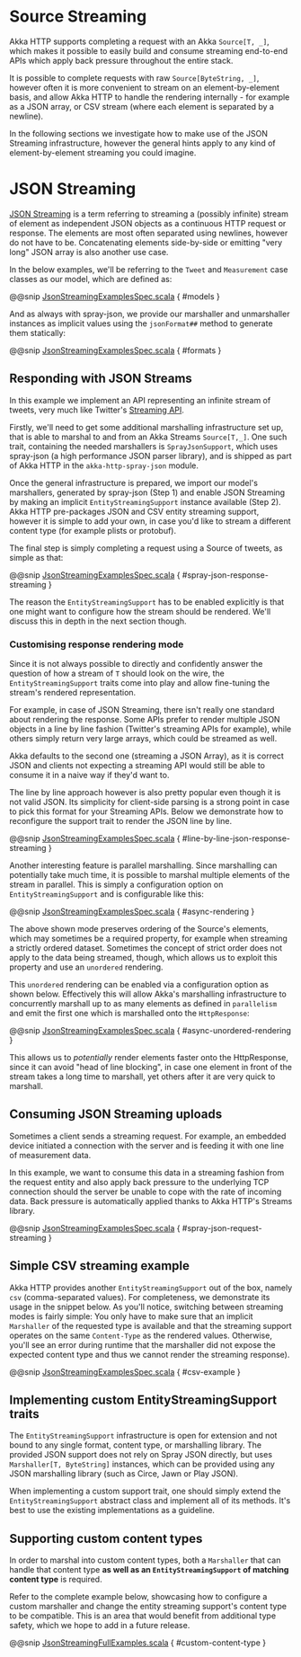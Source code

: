 <a id="json-streaming-scala"></a>
# Source Streaming

Akka HTTP supports completing a request with an Akka `Source[T, _]`, which makes it possible to easily build
and consume streaming end-to-end APIs which apply back pressure throughout the entire stack. 

It is possible to complete requests with raw `Source[ByteString, _]`, however often it is more convenient to 
stream on an element-by-element basis, and allow Akka HTTP to handle the rendering internally - for example as a JSON array,
or CSV stream (where each element is separated by a newline).

In the following sections we investigate how to make use of the JSON Streaming infrastructure,
however the general hints apply to any kind of element-by-element streaming you could imagine.

# JSON Streaming

[JSON Streaming](https://en.wikipedia.org/wiki/JSON_Streaming) is a term referring to streaming a (possibly infinite) stream of element as independent JSON
objects as a continuous HTTP request or response. The elements are most often separated using newlines,
however do not have to be. Concatenating elements side-by-side or emitting "very long" JSON array is also another
use case.

In the below examples, we'll be referring to the `Tweet` and `Measurement` case classes as our model, which are defined as:

@@snip [JsonStreamingExamplesSpec.scala](../../../../../test/scala/docs/http/scaladsl/server/directives/JsonStreamingExamplesSpec.scala) { #models }

And as always with spray-json, we provide our marshaller and unmarshaller instances as implicit values using the `jsonFormat##`
method to generate them statically:

@@snip [JsonStreamingExamplesSpec.scala](../../../../../test/scala/docs/http/scaladsl/server/directives/JsonStreamingExamplesSpec.scala) { #formats }

## Responding with JSON Streams

In this example we implement an API representing an infinite stream of tweets, very much like Twitter's [Streaming API](https://dev.twitter.com/streaming/overview).

Firstly, we'll need to get some additional marshalling infrastructure set up, that is able to marshal to and from an
Akka Streams `Source[T,_]`. One such trait, containing the needed marshallers is `SprayJsonSupport`, which uses
spray-json (a high performance JSON parser library), and is shipped as part of Akka HTTP in the
`akka-http-spray-json` module.

Once the general infrastructure is prepared, we import our model's marshallers, generated by spray-json (Step 1)
and enable JSON Streaming by making an implicit `EntityStreamingSupport` instance available (Step 2). 
Akka HTTP pre-packages JSON and CSV entity streaming support, however it is simple to add your own, in case you'd
like to stream a different content type (for example plists or protobuf).

The final step is simply completing a request using a Source of tweets, as simple as that:

@@snip [JsonStreamingExamplesSpec.scala](../../../../../test/scala/docs/http/scaladsl/server/directives/JsonStreamingExamplesSpec.scala) { #spray-json-response-streaming }

The reason the `EntityStreamingSupport` has to be enabled explicitly is that one might want to configure how the 
stream should be rendered. We'll discuss this in depth in the next section though.

### Customising response rendering mode

Since it is not always possible to directly and confidently answer the question of how a stream of `T` should look on 
the wire, the `EntityStreamingSupport` traits come into play and allow fine-tuning the stream's rendered representation.

For example, in case of JSON Streaming, there isn't really one standard about rendering the response. Some APIs prefer
to render multiple JSON objects in a line by line fashion (Twitter's streaming APIs for example), while others simply return
very large arrays, which could be streamed as well. 

Akka defaults to the second one (streaming a JSON Array), as it is correct JSON and clients not expecting
a streaming API would still be able to consume it in a naive way if they'd want to. 

The line by line approach however is also pretty popular even though it is not valid JSON. Its simplicity for 
client-side parsing is a strong point in case to pick this format for your Streaming APIs.
Below we demonstrate how to reconfigure the support trait to render the JSON line by line.

@@snip [JsonStreamingExamplesSpec.scala](../../../../../test/scala/docs/http/scaladsl/server/directives/JsonStreamingExamplesSpec.scala) { #line-by-line-json-response-streaming }

Another interesting feature is parallel marshalling. Since marshalling can potentially take much time,
it is possible to marshal multiple elements of the stream in parallel. This is simply a configuration 
option on `EntityStreamingSupport` and is configurable like this:

@@snip [JsonStreamingExamplesSpec.scala](../../../../../test/scala/docs/http/scaladsl/server/directives/JsonStreamingExamplesSpec.scala) { #async-rendering }

The above shown mode preserves ordering of the Source's elements, which may sometimes be a required property,
for example when streaming a strictly ordered dataset. Sometimes the concept of strict order does not apply to the
data being streamed, though, which allows us to exploit this property and use an `unordered` rendering.

This `unordered` rendering can be enabled via a configuration option as shown below. Effectively this will allow Akka's marshalling infrastructure to concurrently marshall up to as many elements as defined in `parallelism` and emit the first one which is marshalled onto the `HttpResponse`:

@@snip [JsonStreamingExamplesSpec.scala](../../../../../test/scala/docs/http/scaladsl/server/directives/JsonStreamingExamplesSpec.scala) { #async-unordered-rendering }

This allows us to _potentially_ render elements faster onto the HttpResponse, since it can avoid "head of line blocking",
in case one element in front of the stream takes a long time to marshall, yet others after it are very quick to marshall.

## Consuming JSON Streaming uploads

Sometimes a client sends a streaming request. For example, an embedded device initiated a connection with
the server and is feeding it with one line of measurement data.

In this example, we want to consume this data in a streaming fashion from the request entity and also apply
back pressure to the underlying TCP connection should the server be unable to cope with the rate of incoming data. Back pressure
is automatically applied thanks to Akka HTTP's Streams library.

@@snip [JsonStreamingExamplesSpec.scala](../../../../../test/scala/docs/http/scaladsl/server/directives/JsonStreamingExamplesSpec.scala) { #spray-json-request-streaming }

## Simple CSV streaming example

Akka HTTP provides another `EntityStreamingSupport` out of the box, namely `csv` (comma-separated values).
For completeness, we demonstrate its usage in the snippet below. As you'll notice, switching between streaming
modes is fairly simple: You only have to make sure that an implicit `Marshaller` of the requested type is available
and that the streaming support operates on the same `Content-Type` as the rendered values. Otherwise, you'll see
an error during runtime that the marshaller did not expose the expected content type and thus we cannot render
the streaming response).

@@snip [JsonStreamingExamplesSpec.scala](../../../../../test/scala/docs/http/scaladsl/server/directives/JsonStreamingExamplesSpec.scala) { #csv-example }

## Implementing custom EntityStreamingSupport traits

The `EntityStreamingSupport` infrastructure is open for extension and not bound to any single format, content type,
or marshalling library. The provided JSON support does not rely on Spray JSON directly, but uses `Marshaller[T, ByteString]`
instances, which can be provided using any JSON marshalling library (such as Circe, Jawn or Play JSON).

When implementing a custom support trait, one should simply extend the `EntityStreamingSupport` abstract class
and implement all of its methods. It's best to use the existing implementations as a guideline.

## Supporting custom content types

In order to marshal into custom content types, both a `Marshaller` that can handle that content type 
**as well as an `EntityStreamingSupport` of matching content type** is required.

Refer to the complete example below, showcasing how to configure a custom marshaller and change 
the entity streaming support's content type to be compatible. This is an area that would benefit from additional type safety,
which we hope to add in a future release.

@@snip [JsonStreamingFullExamples.scala](../../../../../test/scala/docs/http/scaladsl/server/directives/JsonStreamingFullExamples.scala) { #custom-content-type }
